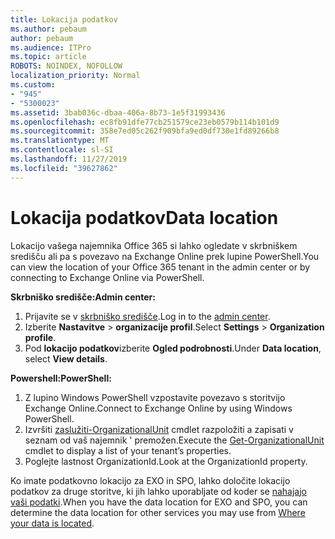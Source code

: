 ```yaml
---
title: Lokacija podatkov
ms.author: pebaum
author: pebaum
ms.audience: ITPro
ms.topic: article
ROBOTS: NOINDEX, NOFOLLOW
localization_priority: Normal
ms.custom:
- "945"
- "5300023"
ms.assetid: 3bab036c-dbaa-406a-8b73-1e5f31993436
ms.openlocfilehash: ec8fb91dfe77cb251579ce23eb0579b114b101d9
ms.sourcegitcommit: 358e7ed05c262f909bfa9ed0df730e1fd89266b8
ms.translationtype: MT
ms.contentlocale: sl-SI
ms.lasthandoff: 11/27/2019
ms.locfileid: "39627862"
---
```

# <a name="data-location"></a><span data-ttu-id="311f5-102">Lokacija podatkov</span><span class="sxs-lookup"><span data-stu-id="311f5-102">Data location</span></span>

<span data-ttu-id="311f5-103">Lokacijo vašega najemnika Office 365 si lahko ogledate v skrbniškem središču ali pa s povezavo na Exchange Online prek lupine PowerShell.</span><span class="sxs-lookup"><span data-stu-id="311f5-103">You can view the location of your Office 365 tenant in the admin center or by connecting to Exchange Online via PowerShell.</span></span>


<span data-ttu-id="311f5-104">**Skrbniško središče:**</span><span class="sxs-lookup"><span data-stu-id="311f5-104">**Admin center:**</span></span>
1. <span data-ttu-id="311f5-105">Prijavite se v [skrbniško središče](https://admin.microsoft.com/Adminportal/Home).</span><span class="sxs-lookup"><span data-stu-id="311f5-105">Log in to the [admin center](https://admin.microsoft.com/Adminportal/Home).</span></span>
2. <span data-ttu-id="311f5-106">Izberite **Nastavitve** > **organizacije profil**.</span><span class="sxs-lookup"><span data-stu-id="311f5-106">Select **Settings** > **Organization profile**.</span></span>
3. <span data-ttu-id="311f5-107">Pod **lokacijo podatkov**izberite **Ogled podrobnosti**.</span><span class="sxs-lookup"><span data-stu-id="311f5-107">Under **Data location**, select **View details**.</span></span>


<span data-ttu-id="311f5-108">**Powershell:**</span><span class="sxs-lookup"><span data-stu-id="311f5-108">**PowerShell:**</span></span>
1. <span data-ttu-id="311f5-109">Z lupino Windows PowerShell vzpostavite povezavo s storitvijo Exchange Online.</span><span class="sxs-lookup"><span data-stu-id="311f5-109">Connect to Exchange Online by using Windows PowerShell.</span></span>
2. <span data-ttu-id="311f5-110">Izvršiti [zaslužiti-OrganizationalUnit](https://docs.microsoft.com/powershell/module/exchange/active-directory/get-organizationalunit) cmdlet razpoložiti a zapisati v seznam od vaš najemnik ' premožen.</span><span class="sxs-lookup"><span data-stu-id="311f5-110">Execute the [Get-OrganizationalUnit](https://docs.microsoft.com/powershell/module/exchange/active-directory/get-organizationalunit) cmdlet to display a list of your tenant’s properties.</span></span> 
3. <span data-ttu-id="311f5-111">Poglejte lastnost OrganizationId.</span><span class="sxs-lookup"><span data-stu-id="311f5-111">Look at the OrganizationId property.</span></span>

<span data-ttu-id="311f5-112">Ko imate podatkovno lokacijo za EXO in SPO, lahko določite lokacijo podatkov za druge storitve, ki jih lahko uporabljate od koder se [nahajajo vaši podatki](https://products.office.com/where-is-your-data-located).</span><span class="sxs-lookup"><span data-stu-id="311f5-112">When you have the data location for EXO and SPO, you can determine the data location for other services you may use from [Where your data is located](https://products.office.com/where-is-your-data-located).</span></span>